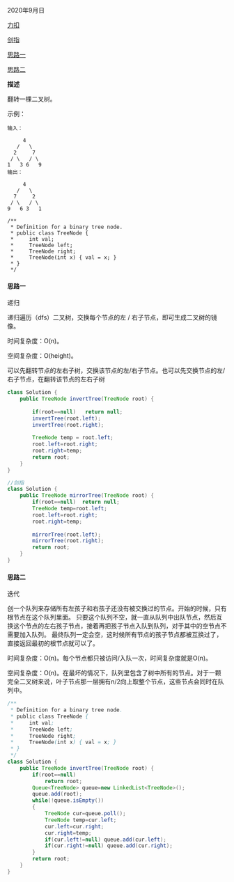 2020年9月日

[力扣](https://leetcode-cn.com/problems/invert-binary-tree/solution/fan-zhuan-er-cha-shu-by-leetcode/)

[剑指](https://leetcode-cn.com/problems/er-cha-shu-de-jing-xiang-lcof/)

[思路一](#思路一)

[思路二](#思路二)

**描述**

翻转一棵二叉树。

示例：
```
输入：

     4
   /   \
  2     7
 / \   / \
1   3 6   9
输出：

     4
   /   \
  7     2
 / \   / \
9   6 3   1
```
```
/**
 * Definition for a binary tree node.
 * public class TreeNode {
 *     int val;
 *     TreeNode left;
 *     TreeNode right;
 *     TreeNode(int x) { val = x; }
 * }
 */
```

#### 思路一

递归

递归遍历（dfs）二叉树，交换每个节点的左 / 右子节点，即可生成二叉树的镜像。

时间复杂度：O(n)。

空间复杂度：O(height)。

可以先翻转节点的左右子树，交换该节点的左/右子节点。也可以先交换节点的左/右子节点，在翻转该节点的左右子树
```java
class Solution {
    public TreeNode invertTree(TreeNode root) {
    
        if(root==null)   return null;
        invertTree(root.left);
        invertTree(root.right);
        
        TreeNode temp = root.left;
        root.left=root.right;
        root.right=temp;
        return root;
    }
}
```
```java
//剑指
class Solution {
    public TreeNode mirrorTree(TreeNode root) {
        if(root==null)  return null;
        TreeNode temp=root.left;
        root.left=root.right;
        root.right=temp;
        
        mirrorTree(root.left);
        mirrorTree(root.right);
        return root;
    }
}
```

#### 思路二

迭代

创一个队列来存储所有左孩子和右孩子还没有被交换过的节点。开始的时候，只有根节点在这个队列里面。
只要这个队列不空，就一直从队列中出队节点，然后互换这个节点的左右孩子节点，接着再把孩子节点入队到队列，对于其中的空节点不需要加入队列。
最终队列一定会空，这时候所有节点的孩子节点都被互换过了，直接返回最初的根节点就可以了。

时间复杂度：O(n)。每个节点都只被访问/入队一次，时间复杂度就是O(n)。

空间复杂度：O(n)。在最坏的情况下，队列里包含了树中所有的节点。对于一颗完全二叉树来说，叶子节点那一层拥有n/2向上取整个节点，这些节点会同时在队列中。
```java
/**
 * Definition for a binary tree node.
 * public class TreeNode {
 *     int val;
 *     TreeNode left;
 *     TreeNode right;
 *     TreeNode(int x) { val = x; }
 * }
 */
class Solution {
    public TreeNode invertTree(TreeNode root) {
        if(root==null)
            return root;
        Queue<TreeNode> queue=new LinkedList<TreeNode>();
        queue.add(root);
        while(!queue.isEmpty())
        {
            TreeNode cur=queue.poll();
            TreeNode temp=cur.left;
            cur.left=cur.right;
            cur.right=temp;
            if(cur.left!=null) queue.add(cur.left);
            if(cur.right!=null) queue.add(cur.right);
        }
        return root;
    }
}
```
